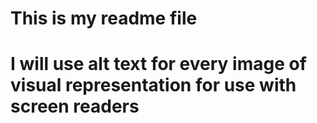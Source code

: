 # This is my readme file

# I will use alt text for every image of visual representation for use with screen readers